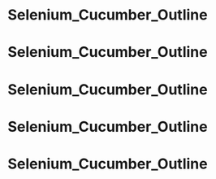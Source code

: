 # Selenium_Cucumber_Outline
# Selenium_Cucumber_Outline
# Selenium_Cucumber_Outline
# Selenium_Cucumber_Outline
# Selenium_Cucumber_Outline
